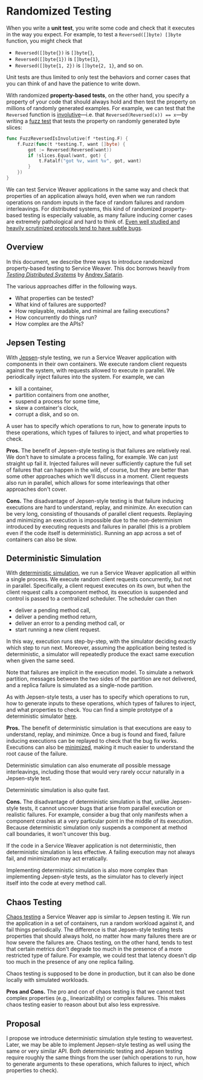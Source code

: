 # Randomized Testing

When you write a **unit test**, you write some code and check that it executes
in the way you expect. For example, to test a `Reversed([]byte) []byte`
function, you might check that

- `Reversed([]byte{})` is `[]byte{}`,
- `Reversed([]byte{1})` is `[]byte{1}`,
- `Reversed([]byte{1, 2})` is `[]byte{2, 1}`, and so on.

Unit tests are thus limited to only test the behaviors and corner cases that you
can think of and have the patience to write down.

With randomized **property-based tests**, on the other hand, you specify a
property of your code that should always hold and then test the property on
millions of randomly generated examples. For example, we can test that the
`Reversed` function is [involutive][]&mdash;i.e. that `Reversed(Reversed(x)) ==
x`&mdash;by writing a [fuzz test][fuzzing] that tests the property on randomly
generated byte slices:

```go
func FuzzReversedIsInvolutive(f *testing.F) {
    f.Fuzz(func(t *testing.T, want []byte) {
        got := Reversed(Reversed(want))
        if !slices.Equal(want, got) {
            t.Fatalf("got %v, want %v", got, want)
        }
    })
}
```

We can test Service Weaver applications in the same way and check that
properties of an application always hold, even when we run random operations
on random inputs in the face of random failures and random interleavings. For
distributed systems, this kind of randomized property-based testing is
especially valuable, as many failure inducing corner cases are extremely
pathological and hard to think of. [Even well studied and heavily scrutinized
protocols tend to have subtle bugs][protocol_bugs].

## Overview

In this document, we describe three ways to introduce randomized property-based
testing to Service Weaver. This doc borrows heavily from [*Testing Distributed
Systems*][testing_distributed_systems] by [Andrey Satarin][asatarin].

The various approaches differ in the following ways.

- What properties can be tested?
- What kind of failures are supported?
- How replayable, readable, and minimal are failing executions?
- How concurrently do things run?
- How complex are the APIs?

## Jepsen Testing

With [Jepsen][jepsen]-style testing, we run a Service Weaver application with
components in their own containers. We execute random client requests against
the system, with requests allowed to execute in parallel. We periodically inject
failures into the system. For example, we can

- kill a container,
- partition containers from one another,
- suspend a process for some time,
- skew a container's clock,
- corrupt a disk, and so on.

A user has to specify which operations to run, how to generate inputs to these
operations, which types of failures to inject, and what properties to check.

**Pros.**
The benefit of Jepsen-style testing is that failures are relatively real. We
don't have to simulate a process failing, for example. We can just straight up
fail it. Injected failures will never sufficiently capture the full set of
failures that can happen in the wild, of course, but they are better than some
other approaches which we'll discuss in a moment. Client requests also run in
parallel, which allows for some interleavings that other approaches don't cover.

**Cons.**
The disadvantage of Jepsen-style testing is that failure inducing executions are
hard to understand, replay, and minimize. An execution can be very long,
consisting of thousands of parallel client requests. Replaying and minimizing an
execution is impossible due to the non-determinism introduced by executing
requests and failures in parallel (this is a problem even if the code itself is
deterministic). Running an app across a set of containers can also be slow.

## Deterministic Simulation

With [deterministic simulation][deterministic_simulation], we run a Service
Weaver application all within a single process. We execute random client
requests concurrently, but not in parallel. Specifically, a client request
executes on its own, but when the client request calls a component method, its
execution is suspended and control is passed to a centralized scheduler. The
scheduler can then

- deliver a pending method call,
- deliver a pending method return,
- deliver an error to a pending method call, or
- start running a new client request.

In this way, execution runs step-by-step, with the simulator deciding exactly
which step to run next. Moreover, assuming the application being tested is
deterministic, a simulator will repeatedly produce the exact same execution when
given the same seed.

Note that failures are implicit in the execution model. To simulate a network
partition, messages between the two sides of the partition are not delivered,
and a replica failure is simulated as a single-node partition.

As with Jepsen-style tests, a user has to specify which operations to run, how
to generate inputs to these operations, which types of failures to inject, and
what properties to check. You can find a simple prototype of a deterministic
simulator [here][sim_demo].

**Pros.**
The benefit of deterministic simulation is that executions are easy to
understand, replay, and minimize. Once a bug is found and fixed, failure
inducing executions can be replayed to check that the bug fix works. Executions
can also be [minimized][minimization], making it much easier to understand the
root cause of the failure.

Deterministic simulation can also enumerate *all* possible message
interleavings, including those that would very rarely occur naturally in a
Jepsen-style test.

Deterministic simulation is also quite fast.

**Cons.**
The disadvantage of deterministic simulation is that, unlike Jepsen-style tests,
it cannot uncover bugs that arise from parallel execution or realistic failures.
For example, consider a bug that only manifests when a component crashes at a
very particular point in the middle of its execution. Because deterministic
simulation only suspends a component at method call boundaries, it won't uncover
this bug.

If the code in a Service Weaver application is not deterministic, then
deterministic simulation is less effective. A failing execution may not always
fail, and minimization may act erratically.

Implementing deterministic simulation is also more complex than implementing
Jepsen-style tests, as the simulator has to cleverly inject itself into the code
at every method call.

## Chaos Testing

[Chaos testing][chaos_monkey] a Service Weaver app is similar to Jepsen testing
it. We run the application in a set of containers, run a random workload against
it, and fail things periodically. The difference is that Jepsen-style testing
tests properties that should always hold, no matter how many failures there are
or how severe the failures are. Chaos testing, on the other hand, tends to test
that certain metrics don't degrade too much in the presence of a more restricted
type of failure. For example, we could test that latency doesn't dip too much in
the presence of any one replica failing.

Chaos testing is supposed to be done in production, but it can also be done
locally with simulated workloads.

**Pros and Cons.**
The pro and con of chaos testing is that we cannot test complex properties
(e.g., linearizability) or complex failures. This makes chaos testing easier to
reason about but also less expressive.

## Proposal

I propose we introduce deterministic simulation style testing to weavertest.
Later, we may be able to implement Jepsen-style testing as well using the same
or very similar API. Both deterministic testing and Jepsen testing require
roughly the same things from the user (which operations to run, how to generate
arguments to these operations, which failures to inject, which properties to
check).

[asatarin]: https://twitter.com/asatarin
[chaos_monkey]: https://netflix.github.io/chaosmonkey/
[deterministic_simulation]: https://asatarin.github.io/testing-distributed-systems/#deterministic-simulation
[fuzzing]: https://go.dev/doc/tutorial/fuzz
[involutive]: https://en.wikipedia.org/wiki/Involution_(mathematics)
[jepsen]: https://jepsen.io/
[minimization]: https://www.usenix.org/system/files/conference/nsdi16/nsdi16-paper-scott.pdf
[protocol_bugs]: https://github.com/dranov/protocol-bugs-list
[sim_demo]: https://github.com/ServiceWeaver/weaver/tree/sim/internal/sim
[testing_distributed_systems]: https://asatarin.github.io/testing-distributed-systems/
